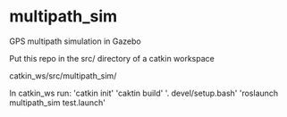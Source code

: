 # multipath_sim
GPS multipath simulation in Gazebo

Put this repo in the src/ directory of a catkin workspace

catkin_ws/src/multipath_sim/

In catkin_ws run: 
'catkin init'
'caktin build'
'. devel/setup.bash'
'roslaunch multipath_sim test.launch'